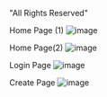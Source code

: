 "All Rights Reserved"

Home Page (1)
![image](https://github.com/user-attachments/assets/733804d8-1d01-4c94-b2b6-49aedd0f61fd)

Home Page(2)
![image](https://github.com/user-attachments/assets/48731855-74e3-455b-b788-017942926070)

Login Page
![image](https://github.com/user-attachments/assets/ec98d56a-b194-4351-85d4-8ddae0d949f1)

Create Page
![image](https://github.com/user-attachments/assets/c5bab4ac-a390-47b2-890e-c4b730bba2f3)

